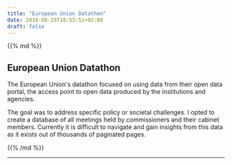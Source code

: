 ```yaml
---
title: "European Union Datathon"
date: 2018-08-25T18:53:51+02:00
draft: false
---
```


<div class="article__intro">

{{% md %}}

## European Union Datathon

The European Union's datathon focused on using data from their open data portal, the access point to open data produced by the institutions and agencies.

The goal was to address specific policy or societal challenges. I opted to create a database of all meetings held by commissioners and their cabinet members. Currently it is difficult to navigate and gain insights from this data as it exists out of thousands of paginated pages.

{{% /md %}}

</div>

---
